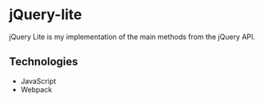 # jQuery-lite

jQuery Lite is my implementation of the main methods from the jQuery API.

## Technologies
* JavaScript
* Webpack

